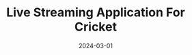 ---
title: "Live Streaming Application For Cricket"
description: ""
summary: "Built a live streaming app **Winner’s Circle Live** using **Kafka** for real-time streaming, **AWS RDS** and **S3** for storage, **Apache
Airflow** for orchestration and performed Exploratory Data Analysis (EDA) using **Pandas and Matplotlib**."
date: 2024-03-01
categories: ["Real-Time", "Data Engineering"]
tags: [ "Kafka", "Airflow", "Python", "AWS", "EC2"]
cover: ""
coverAlt: ""
draft: false
externalUrl: "https://github.com/SabarishMN/Wildfire-Detection-Using-Computer-Vision"
---